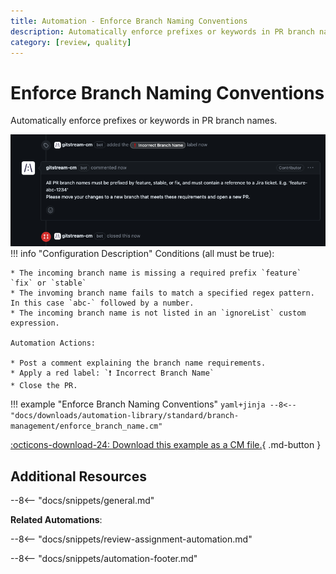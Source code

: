 ```yaml
---
title: Automation - Enforce Branch Naming Conventions
description: Automatically enforce prefixes or keywords in PR branch names.
category: [review, quality]
---
```

# Enforce Branch Naming Conventions
<!-- --8<-- [start:example]-->
Automatically enforce prefixes or keywords in PR branch names.

![Enforce Branch Naming Conventions](/automations/standard/branch-management/enforce-branch-name/enforce-branch-name.png)
!!! info "Configuration Description"
    Conditions (all must be true):

    * The incoming branch name is missing a required prefix `feature` `fix` or `stable`
    * The invoming branch name fails to match a specified regex pattern. In this case `abc-` followed by a number.
    * The incoming branch name is not listed in an `ignoreList` custom expression.

    Automation Actions:

    * Post a comment explaining the branch name requirements.
    * Apply a red label: `❗ Incorrect Branch Name`
    * Close the PR.

!!! example "Enforce Branch Naming Conventions"
    ```yaml+jinja
    --8<-- "docs/downloads/automation-library/standard/branch-management/enforce_branch_name.cm"
    ```
    <div class="result" markdown>
      <span>
      [:octicons-download-24: Download this example as a CM file.](/downloads/automation-library/standard/branch-management/enforce_branch_name.cm){ .md-button }
      </span>
    </div>
<!-- --8<-- [end:example]-->

## Additional Resources

--8<-- "docs/snippets/general.md"

**Related Automations**:

--8<-- "docs/snippets/review-assignment-automation.md"

--8<-- "docs/snippets/automation-footer.md"